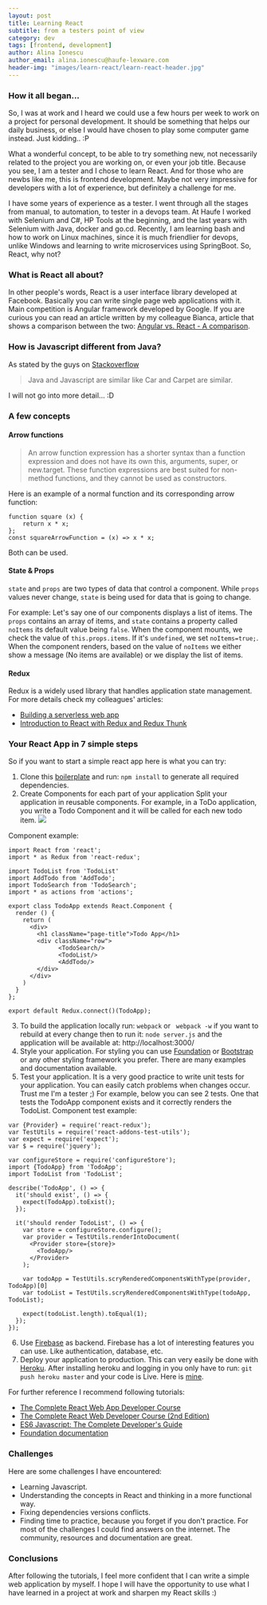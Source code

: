 ```yaml
---
layout: post
title: Learning React
subtitle: from a testers point of view
category: dev
tags: [frontend, development]
author: Alina Ionescu
author_email: alina.ionescu@haufe-lexware.com
header-img: "images/learn-react/learn-react-header.jpg"
---
```


### **How it all began...**

So, I was at work and I heard we could use a few hours per week to work on a project for personal development.
It should be something that helps our daily business, or else I would have chosen to play some computer game instead. Just kidding.. :P

What a wonderful concept, to be able to try something new, not necessarily related to the project you are working on, or even your job title. Because you see, I am a tester and I chose to learn React. And for those who are newbs like me, this is frontend development. Maybe not very impressive for developers with a lot of experience, but definitely a challenge for me.

I have some years of experience as a tester. I went through all the stages from manual, to automation, to tester in a devops team. At Haufe I worked with Selenium and C#, HP Tools at the beginning, and the last years with Selenium with Java, docker and go.cd. Recently, I am learning bash and how to work on Linux machines, since it is much friendlier for devops, unlike Windows and learning to write microservices using SpringBoot. So, React, why not?

### **What is React all about?**
In other people's words, React is a user interface library developed at Facebook.
Basically you can write single page web applications with it.
Main competition is Angular framework developed by Google. If you are curious you can read an article written by my colleague Bianca, article that shows a comparison between the two: [Angular vs. React - A comparison](http://work.haufegroup.io/Angular-VS-React/). 

### **How is Javascript different from Java?**
As stated by the guys on [Stackoverflow](https://stackoverflow.com/a/245068)
> Java and Javascript are similar like Car and Carpet are similar.

I will not go into more detail... :D

### **A few concepts**
#### Arrow functions
> An arrow function expression has a shorter syntax than a function expression and does not have its own this, arguments, super, or new.target. These function expressions are best suited for non-method functions, and they cannot be used as constructors.

Here is an example of a normal function and its corresponding arrow function:
```
function square (x) {
    return x * x;
};
const squareArrowFunction = (x) => x * x;
```
Both can be used.

#### State & Props
```state``` and ```props``` are two types of data that control a component.
While ```props``` values never change, ```state``` is being used for data that is going to change. 

For example:
Let's say one of our components displays a list of items. 
The ```props``` contains an array of items,
and ```state``` contains a property called ```noItems``` its default value being ```false```.
When the component mounts, we check the value of ```this.props.items```.
If it's ```undefined```, we set ```noItems=true;```.
When the component renders, based on the value of ```noItems``` we either show a message (No items are available) or we display the list of items.

#### Redux
Redux is a widely used library that handles application state management.
For more details check my colleagues' articles: 
- [Building a serverless web app](http://work.haufegroup.io/Serverless_single_page_apps_with_AWS_React_and_Redux/)
- [Introduction to React with Redux and Redux Thunk](http://work.haufegroup.io/intro-redux/)

### **Your React App in 7 simple steps**
So if you want to start a simple react app here is what you can try:
1. Clone this [boilerplate](https://github.com/AlinaIo/react-boilerplate) and run:
```npm install```
to generate all required dependencies.
2. Create Components for each part of your application
Split your application in reusable components. For example, in a ToDo application, you write a Todo Component and it will be called for each new todo item.
![](/images/learn-react/Components.png)

Component example:
```
import React from 'react';
import * as Redux from 'react-redux';

import TodoList from 'TodoList'
import AddTodo from 'AddTodo';
import TodoSearch from 'TodoSearch';
import * as actions from 'actions';

export class TodoApp extends React.Component {
  render () {
    return (
      <div>
        <h1 className="page-title">Todo App</h1>
        <div className="row">
              <TodoSearch/>
              <TodoList/>
              <AddTodo/>
        </div>
      </div>
    )
  }
};

export default Redux.connect()(TodoApp);
```

3. To build the application locally run:
```webpack``` or ``` webpack -w``` if you want to rebuild at every change
then to run it:
```node server.js```
and the application will be available at: http://localhost:3000/
4. Style your application. 
For styling you can use [Foundation](https://foundation.zurb.com/) or [Bootstrap](http://getbootstrap.com/) or any other styling framework you prefer. There are many examples and documentation available.
5. Test your application.
It is a very good practice to write unit tests for your application.
You can easily catch problems when changes occur. Trust me I'm a tester ;)
For example, below you can see 2 tests. One that tests the TodoApp component exists and it correctly renders the TodoList.
Component test example:
```
var {Provider} = require('react-redux');
var TestUtils = require('react-addons-test-utils');
var expect = require('expect');
var $ = require('jquery');

var configureStore = require('configureStore');
import {TodoApp} from 'TodoApp';
import TodoList from 'TodoList';

describe('TodoApp', () => {
  it('should exist', () => {
    expect(TodoApp).toExist();
  });

  it('should render TodoList', () => {
    var store = configureStore.configure();
    var provider = TestUtils.renderIntoDocument(
      <Provider store={store}>
        <TodoApp/>
      </Provider>
    );

    var todoApp = TestUtils.scryRenderedComponentsWithType(provider, TodoApp)[0]
    var todoList = TestUtils.scryRenderedComponentsWithType(todoApp, TodoList);

    expect(todoList.length).toEqual(1);
  });
});
```
6. Use [Firebase](https://firebase.google.com/) as backend.
Firebase has a lot of interesting features you can use. Like authentication, database, etc.
7. Deploy your application to production.
This can very easily be done with [Heroku](https://www.heroku.com/).
After installing heroku and logging in you only have to run:
```git push heroku master```
and your code is Live.
Here is [mine](http://immense-meadow-56655.herokuapp.com/).

For further reference I recommend following tutorials:
- [The Complete React Web App Developer Course](https://www.udemy.com/the-complete-react-web-app-developer-course/learn/v4/overview)
- [The Complete React Web Developer Course (2nd Edition)](https://www.udemy.com/react-2nd-edition/learn/v4/overview)
- [ES6 Javascript: The Complete Developer's Guide](https://www.udemy.com/javascript-es6-tutorial/learn/v4/overview)
- [Foundation documentation](https://foundation.zurb.com/sites/docs/)

### **Challenges**
Here are some challenges I have encountered:
- Learning Javascript. 
- Understanding the concepts in React and thinking in a more functional way.
- Fixing dependencies versions conflicts.
- Finding time to practice, because you forget if you don't practice.
For most of the challenges I could find answers on the internet. 
The community, resources and documentation are great.

### **Conclusions**
After following the tutorials, I feel more confident that I can write a simple web application by myself. I hope I will have the opportunity to use what I have learned in a project at work and sharpen my React skills :)
